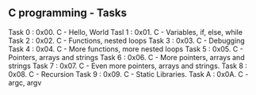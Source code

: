C programming - Tasks
-------------------------------
Task 0 : 0x00. C - Hello, World
Tasl 1 : 0x01. C - Variables, if, else, while
Task 2 : 0x02. C - Functions, nested loops
Task 3 : 0x03. C - Debugging
Task 4 : 0x04. C - More functions, more nested loops
Task 5 : 0x05. C - Pointers, arrays and strings
Task 6 : 0x06. C - More pointers, arrays and strings
Task 7 : 0x07. C - Even more pointers, arrays and strings.
Task 8 : 0x08. C - Recursion
Task 9 : 0x09. C - Static Libraries.
Task A : 0x0A. C - argc, argv
